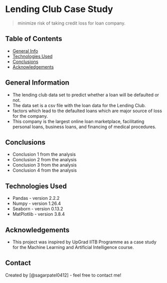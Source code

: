 # Lending Club Case Study
> minimize risk of taking credit loss for loan company.


## Table of Contents
* [General Info](#general-information)
* [Technologies Used](#technologies-used)
* [Conclusions](#conclusions)
* [Acknowledgements](#acknowledgements)

<!-- You can include any other section that is pertinent to your problem -->

## General Information
- The lending club data set to predict whether a loan will be defaulted or not.
- The data set is a csv file with the loan data for the Lending Club.
- factors which lead to the defaulted loans which are major source of loss for the company.
- This company is the largest online loan marketplace, facilitating personal loans, business loans, and financing of medical procedures. 

<!-- You don't have to answer all the questions - just the ones relevant to your project. -->

## Conclusions
- Conclusion 1 from the analysis
- Conclusion 2 from the analysis
- Conclusion 3 from the analysis
- Conclusion 4 from the analysis

<!-- You don't have to answer all the questions - just the ones relevant to your project. -->


## Technologies Used
- Pandas - version 2.2.2
- Numpy - version 1.26.4
- Seaborn - version 0.13.2
- MatPlotlib - version 3.8.4

<!-- As the libraries versions keep on changing, it is recommended to mention the version of library used in this project -->

## Acknowledgements
- This project was inspired by UpGrad IITB Programme as a case study for the Machine Learning and Artificial Intelligence course.


## Contact
Created by [@sagarpatel0412] - feel free to contact me!


<!-- Optional -->
<!-- ## License -->
<!-- This project is open source and available under the [... License](). -->

<!-- You don't have to include all sections - just the one's relevant to your project -->
